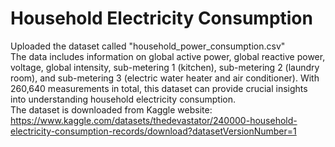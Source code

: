 # Household Electricity Consumption
Uploaded the dataset called "household_power_consumption.csv"<br>
The data includes information on global active power, global reactive power, voltage, global intensity, sub-metering 1 (kitchen), sub-metering 2 (laundry room), and sub-metering 3 (electric water heater and air conditioner). With 260,640 measurements in total, this dataset can provide crucial insights into understanding household electricity consumption.<br>
The dataset is downloaded from Kaggle website: https://www.kaggle.com/datasets/thedevastator/240000-household-electricity-consumption-records/download?datasetVersionNumber=1
